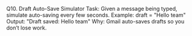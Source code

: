 Q10. Draft Auto-Save Simulator
Task: Given a message being typed, simulate auto-saving every few seconds.
Example:
draft = "Hello team"
Output: "Draft saved: Hello team"
Why: Gmail auto-saves drafts so you don’t lose work.